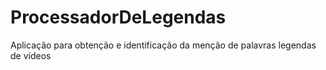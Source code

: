 # ProcessadorDeLegendas
Aplicação para obtenção e identificação da menção de palavras legendas de vídeos
